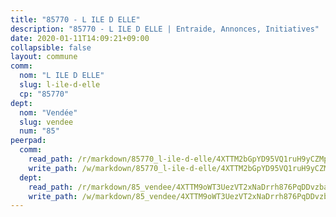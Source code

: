 ```yaml
---
title: "85770 - L ILE D ELLE"
description: "85770 - L ILE D ELLE | Entraide, Annonces, Initiatives"
date: 2020-01-11T14:09:21+09:00
collapsible: false
layout: commune
comm:
  nom: "L ILE D ELLE"
  slug: l-ile-d-elle
  cp: "85770"
dept:
  nom: "Vendée"
  slug: vendee
  num: "85"
peerpad:
  comm:
    read_path: /r/markdown/85770_l-ile-d-elle/4XTTM2bGpYD95VQ1ruH9yCZMpwNgxGT6gQifkaiNhX4SPg1Ph
    write_path: /w/markdown/85770_l-ile-d-elle/4XTTM2bGpYD95VQ1ruH9yCZMpwNgxGT6gQifkaiNhX4SPg1Ph-K3TgUy8iajkBH9CjMLgRvo56HaTgTxrY7jCTkxiaveQc3qU9oXCDEKQDReUZAWCeGyEJpeEyZQeE219E8kyPxyacXwkr15yPHaAyMc8KzQXTLrXTLu1u3s5NwVHfkRcQwVpiQYzo
  dept:
    read_path: /r/markdown/85_vendee/4XTTM9oWT3UezVT2xNaDrrh876PqDDvzbaovSPP6P6ha63Ezk
    write_path: /w/markdown/85_vendee/4XTTM9oWT3UezVT2xNaDrrh876PqDDvzbaovSPP6P6ha63Ezk-K3TgTz4T2Ao5CxcmNgKRpi6DXEbSZWgvvZNdT7V4KiJycR1vvtGLxg5iYYYKajishdNzKNazAywn7vjwqtQs859ALiENaqFJQsULDwd4rYqVPy8n3JbNCeuPxinCnetCgcSuCcyv
---
```


